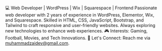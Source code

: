 💻 Web Developer | WordPress | Wix | Squarespace | Frontend
Passionate web developer with 2 years of experience in WordPress, Elementor, Wix, and Squarespace. 
Skilled in HTML, CSS, JavaScript, Bootstrap, and Tailwind to craft responsive and user-friendly websites.
Always exploring new technologies to enhance web experiences.
🎮 Interests: Gaming, Football, Movies, and Tech Innovations.
📩 Let's Connect: Reach me via muhammadzaidev@gmail.com.
